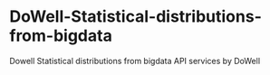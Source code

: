 # DoWell-Statistical-distributions-from-bigdata
Dowell Statistical distributions from bigdata API services by DoWell

